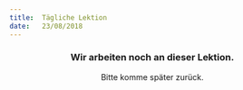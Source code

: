 ```yaml
---
title:  Tägliche Lektion
date:   23/08/2018
---
```


### <center>Wir arbeiten noch an dieser Lektion.</center>
<center>Bitte komme später zurück.</center>